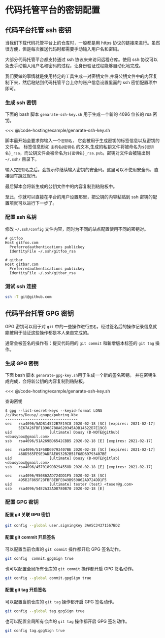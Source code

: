 # 代码托管平台的密钥配置

## 代码平台托管 ssh 密钥

当我们下载代码托管平台上的仓库时，一般都是用 https 协议的链接来进行。虽然很方便，但是每次推送代码时都需要手动输入用户名和密码。

大部分代码托管平台都支持通过 ssh 协议来来访问远程仓库。使用 ssh 协议可以免去手动输入用户名和密码的过程，让身份验证过程能够自动化地完成。

我们要做的事情就是使用特定的工具生成一对密钥文件,并将公钥文件中的内容复制下来，然后粘贴到代码托管平台上你的账户信息设置里面的 ssh 密钥配置项中即可。

### 生成 ssh 密钥

下面的 bash 脚本 `genarate-ssh-key.sh` 用于生成一个新的 4096 位长的 rsa 密钥。

<<< @/code-hosting/example/genarate-ssh-key.sh

脚本最开始会要求你输入一个`密钥名`， 它会被用于生成密钥的标签信息以及密钥的文件名。
标签信息形如 `主机名@密钥名` 的文本,生成的私钥文件将被命名为`${密钥名}_rsa`，而公钥文件会被命名为`${密钥名}_rsa.pub`。密钥对文件会被输出到 `~/.ssh/` 目录下。

输入完`密钥名`之后，会提示你继续输入密钥的安全码。这里可以不使用安全码，直接回车跳过就行。

最后脚本会将新生成的公钥文件中的内容复制到粘贴板中。

至此，你就可以直接在平台的用户设置那里，把公钥的内容粘贴到 ssh 密钥的配置项就可以进行下一步了。

### 配置 ssh 私钥

修改 `~/.ssh/config` 文件内容，同时为不同的站点配置使用不同的密钥对。

```apacheconf
# gitfoo
Host gitfoo.com
  Preferredauthentications publickey
  IdentityFile ~/.ssh/gitfoo_rsa

# gitbar
Host gitbar.com
  Preferredauthentications publickey
  IdentityFile ~/.ssh/gitbar_rsa
```

### 测试 ssh 连接

```bash
ssh -T git@github.com
```

## 代码平台托管 GPG 密钥

GPG 密钥可以用于对 `git` 中的一些操作进行`签名`，经过签名后的操作记录信息就能被用于验证这些操作都是本人亲自完成的。

通常会被签名的操作有：提交代码用的 `git commit` 和新增版本标签的 `git tag` 操作。

### 生成 GPG 密钥

下面 bash 脚本 `genarate-gpg-key.sh`用于生成一个新的签名密钥。
并在密钥生成完成，会将新公钥的内容复制到粘贴板。

<<< @/code-hosting/example/genarate-ssh-key.sh

查询密钥

```
$ gpg --list-secret-keys --keyid-format LONG
/c/Users/Dousy/.gnupg/pubring.kbx
---------------------------------
sec   rsa4096/5ADB14522B7E19C8 2020-02-18 [SC] [expires: 2021-02-17]
      5E67A26FBF1B908788A620345ADB14522B7E19C8
uid                 [ultimate] Dousy (D-NOTE@github) <dousybox@gmail.com>
ssb   rsa4096/51A269BD6542CBB5 2020-02-18 [E] [expires: 2021-02-17]

sec   rsa4096/51F68D69793407BE 2020-02-18 [SC] [expires: 2021-02-17]
      468D565FE9E9ADFAE0932B2B51F68D69793407BE
uid                 [ultimate] Dousy (D-NOTE@gitlab) <dousybox@gmail.com>
ssb   rsa4096/4570189DB294558D 2020-02-18 [E] [expires: 2021-02-17]

sec   rsa4096/950862AD724DD1F5 2020-02-18 [SC]
      495B2F865F2BFBF8EBFE049B950862AD724DD1F5
uid                 [ultimate] tester (test) <teser@g.com>
ssb   rsa4096/54E2A32AD0780B70 2020-02-18 [E]
```

### 配置 GPG 密钥

#### 配置 git 关联 GPG 密钥

```bash
git config --global user.signingKey 3AA5C34371567BD2
```

#### 配置 git commit 开启签名

可以配置当前仓库的 `git commit` 操作都开启 GPG 签名动作。

```bash
git config  commit.gpgSign true
```

也可以配置全局所有仓库的 `git commit` 操作都开启 GPG 签名动作。

```bash
git config --global commit.gpgSign true
```

#### 配置 git tag 开启签名

可以配置当前仓库的 `git tag` 操作都开启 GPG 签名动作。

```bash
git config --global tag.gpgSign true
```

也可以配置全局所有仓库的 `git tag` 操作都开启 GPG 签名动作。

```bash
git config tag.gpgSign true
```
